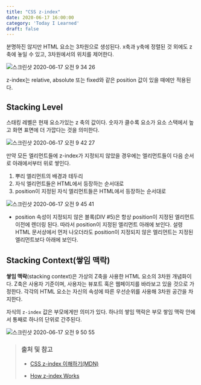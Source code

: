 ```yaml
---
title: "CSS z-index"
date: 2020-06-17 16:00:00
category: 'Today I Learned'
draft: false
---
```


분명하진 않지만 HTML 요소는 3차원으로 생성된다. x축과 y축에 정렬된 것 외에도 z축에 놓일 수 있고, 3차원에서의 위치를 제어한다.

![스크린샷 2020-06-17 오전 9 34 26](https://user-images.githubusercontent.com/36187948/84841616-cde5a000-b07d-11ea-8893-21bdf8c0eca5.png)

z-index는 relative, absolute 또는 fixed와 같은 position 값이 있을 때에만 적용된다.

## Stacking Level

스태킹 레벨은 현재 요소가있는 z 축의 값이다. 숫자가 클수록 요소가 요소 스택에서 높고 화면 표면에 더 가깝다는 것을 의미한다.

![스크린샷 2020-06-17 오전 9 42 27](https://user-images.githubusercontent.com/36187948/84841958-dd191d80-b07e-11ea-98a5-589c6eada4ae.png)

만약 모든 엘리먼트들에 z-index가 지정되지 않았을 경우에는 엘리먼트들이 다음 순서로 아래에서부터 위로 쌓인다.

1.  뿌리 엘리먼트의 배경과 테두리
2. 자식 엘리먼트들은 HTML에서 등장하는 순서대로
3. position이 지정된 자식 엘리먼트들은 HTML에서 등장하는 순서대로

![스크린샷 2020-06-17 오전 9 45 41](https://user-images.githubusercontent.com/36187948/84842128-50229400-b07f-11ea-9d70-3d437d3c54a7.png)

- position 속성이 지정되지 않은 블록(DIV #5)은 항상 position이 지정된 엘리먼트 이전에 렌더링 된다. 따라서 position이 지정된 엘리먼트 아래에 보인다. 설령 HTML 문서상에서 먼저 나오더라도 position이 지정되지 않은 엘리먼트는 지정된 엘리먼트보다 아래에 보인다. 

## Stacking Context(쌓임 맥락)

**쌓임 맥락**(stacking context)은 가상의 Z축을 사용한 HTML 요소의 3차원 개념화이다. Z축은 사용자 기준이며, 사용자는 뷰포트 혹은 웹페이지를 바라보고 있을 것으로 가정한다. 각각의 HTML 요소는 자신의 속성에 따른 우선순위를 사용해 3차원 공간을 차지한다.

자식의 `z-index` 값은 부모에게만 의미가 있다. 하나의 쌓임 맥락은 부모 쌓임 맥락 안에서 통째로 하나의 단위로 간주된다.

![스크린샷 2020-06-17 오전 9 50 55](https://user-images.githubusercontent.com/36187948/84842424-0ab29680-b080-11ea-961f-67544b4f8471.png)

> ### 출처 및 참고
>
> - [CSS z-index 이해하기(MDN)](https://developer.mozilla.org/ko/docs/Web/CSS/CSS_Positioning/Understanding_z_index)
>
> - [How z-index Works](https://bitsofco.de/how-z-index-works/)